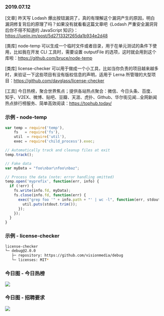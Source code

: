 ### 2019.07.12

[文章] 昨天写 Lodash 爆出按钮漏洞了，真的有理解这个漏洞产生的原因，明白漏洞修复背后的原理了吗？如果没有就看看这篇文章吧《Lodash 严重安全漏洞背后你不得不知道的 JavaScript 知识》：<https://juejin.im/post/5d271332f265da1b934e2d48>

[类库] node-temp 可以生成一个临时文件或者目录，用于在单元测试的条件下使用，比如我在开发 CLI 工具时，需要设置 outputFile 的选项，这时就会用到这个库啦：<https://github.com/bruce/node-temp>

[类库] license-checker 可以用于做成一个小工具，比如当你负责的项目越来越多时，来验证一下这些项目有没有版权信息的声明，适用于 Lerna 所管理的大型项目：<https://github.com/davglass/license-checker>

[工具] 今日热榜，聚合世界焦点；提供各站热点聚合：微信、今日头条、百度、知乎、V2EX、微博、贴吧、豆瓣、天涯、虎扑、Github、华尔街见闻...全网新闻热点排行榜服务、简单高效阅读：<https://tophub.today/>

### 示例 - node-temp
```js
var temp = require('temp'),
    fs   = require('fs'),
    util  = require('util'),
    exec = require('child_process').exec;

// Automatically track and cleanup files at exit
temp.track();

// Fake data
var myData = "foo\nbar\nfoo\nbaz";

// Process the data (note: error handling omitted)
temp.open('myprefix', function(err, info) {
  if (!err) {
    fs.write(info.fd, myData);
    fs.close(info.fd, function(err) {
      exec("grep foo '" + info.path + "' | wc -l", function(err, stdout) {
        util.puts(stdout.trim());
      });
    });
  }
}
```

### 示例 - license-checker
```bash
license-checker
└─ debug@2.0.0
   ├─ repository: https://github.com/visionmedia/debug
   └─ licenses: MIT*
```

### 今日图 - 今日热榜
![](http://qn.40zhe.com/fehelper-tophub-today-1562917122901.png?imageView2/2/w/800/q/100)

### 今日图 - 招聘要求
![](http://qn.40zhe.com/WechatIMG36.jpeg)
